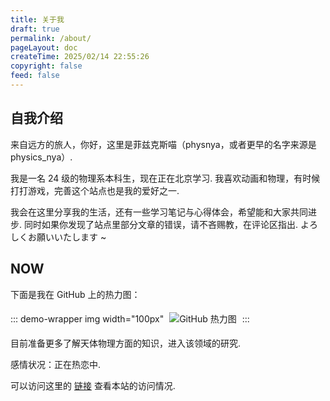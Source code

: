 ```yaml
---
title: 关于我
draft: true
permalink: /about/
pageLayout: doc
createTime: 2025/02/14 22:55:26
copyright: false
feed: false
---
```

## 自我介绍

来自远方的旅人，你好，这里是菲兹克斯喵（physnya，或者更早的名字来源是 physics_nya）.

我是一名 24 级的物理系本科生，现在正在北京学习. 我喜欢动画和物理，有时候打打游戏，完善这个站点也是我的爱好之一.

我会在这里分享我的生活，还有一些学习笔记与心得体会，希望能和大家共同进步. 同时如果你发现了站点里部分文章的错误，请不吝赐教，在评论区指出. よろしくお願いいたします ~

## NOW

下面是我在 GitHub 上的热力图：

::: demo-wrapper img width="100px"
<img src="https://ghchart.rshah.org/409ba5/Physnya" alt="GitHub 热力图" style="border: 5px solid transparent;margin: auto">
:::

目前准备更多了解天体物理方面的知识，进入该领域的研究.

感情状况：正在热恋中.

可以访问这里的 [链接](https://bgm38.top/3dm8tb) 查看本站的访问情况.